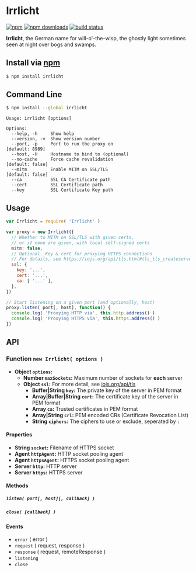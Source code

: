 # Irrlicht
[![npm](http://img.shields.io/npm/v/irrlicht.svg?style=flat-square)](https://npmjs.com/irrlicht)
[![npm downloads](http://img.shields.io/npm/dm/irrlicht.svg?style=flat-square)](https://npmjs.com/irrlicht)
[![build status](http://img.shields.io/travis/jhermsmeier/node-irrlicht.svg?style=flat-square)](https://travis-ci.org/jhermsmeier/node-irrlicht)

**Irrlicht**, the German name for will-o'-the-wisp,
the ghostly light sometimes seen at night over bogs and swamps.

## Install via [npm](https://npmjs.com)

```sh
$ npm install irrlicht
```

## Command Line

```sh
$ npm install --global irrlicht
```

```
Usage: irrlicht [options]

Options:
  --help, -h     Show help
  --version, -v  Show version number
  --port, -p     Port to run the proxy on                        [default: 8989]
  --host, -H     Hostname to bind to (optional)
  --no-cache     Force cache revalidation                       [default: false]
  --mitm         Enable MITM on SSL/TLS                         [default: false]
  --ca           SSL CA Certificate path
  --cert         SSL Certificate path
  --key          SSL Certificate Key path
```

## Usage

```js
var Irrlicht = require( 'Irrlicht' )
```

```js
var proxy = new Irrlicht({
  // Whether to MITM on SSL/TLS with given certs,
  // or if none are given, with local self-signed certs
  mitm: false,
  // Optional. Key & cert for proxying HTTPS connections
  // For details, see https://iojs.org/api/tls.html#tls_tls_createserver_options_secureconnectionlistener
  ssl: {
    key: '...',
    cert: '...',
    ca: [ '...' ],
  },
})
```

```js
// Start listening on a given port (and optionally, host)
proxy.listen( port[, host], function() {
  console.log( 'Proxying HTTP via', this.http.address() )
  console.log( 'Proxying HTTPS via', this.https.address() )
})
```

## API

### Function `new Irrlicht( options )`

- **Object `options`:**
  - **Number `maxSockets`:** Maximum number of sockets for **each** server
  - **Object `ssl`:** For more detail, see [iojs.org/api/tls](https://iojs.org/api/tls.html#tls_tls_createserver_options_secureconnectionlistener)
    - **Buffer|String `key`:** The private key of the server in PEM format
    - **Array|Buffer|String `cert`:** The certificate key of the server in PEM format
    - **Array `ca`:** Trusted certificates in PEM format
    - **Array|String `crl`:** PEM encoded CRs (Certificate Revocation List)
    - **String `ciphers`:** The ciphers to use or exclude, seperated by `:`

#### Properties

- **String `socket`:** Filename of HTTPS socket
- **Agent `httpAgent`:** HTTP socket pooling agent
- **Agent `httpsAgent`:** HTTPS socket pooling agent
- **Server `http`:** HTTP server
- **Server `https`:** HTTPS server

#### Methods

##### `listen( port[, host][, callback] )`
##### `close( [callback] )`

#### Events

- `error` ( error )
- `request` ( request, response )
- `response` ( request, remoteResponse )
- `listening`
- `close`
